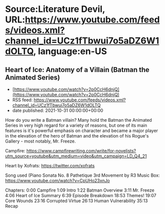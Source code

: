 # Source:Literature Devil, URL:https://www.youtube.com/feeds/videos.xml?channel_id=UCz1fTbwui7o5aDZ6W1dOLTQ, language:en-US

## Heart of Ice: Anatomy of a Villain (Batman the Animated Series)
 - [https://www.youtube.com/watch?v=2p0CcH6dnjQ](https://www.youtube.com/watch?v=2p0CcH6dnjQ)
 - RSS feed: https://www.youtube.com/feeds/videos.xml?channel_id=UCz1fTbwui7o5aDZ6W1dOLTQ
 - date published: 2021-10-31 00:00:00+00:00

How do you write a Batman villain?
Many hold the Batman the Animated Series in very high regard for a variety of reasons, but one of its main features is it's powerful emphasis on character and became a major player in the elevation of the hero of Batman and the elevation of his Rogue's Gallery - most notably, Mr. Freeze.

Campfire: https://www.campfirewriting.com/write/for-novelists?utm_source=youtube&utm_medium=video&utm_campaign=LD_Q4_21

Heart by Xofrats: https://twitter.com/xofrats

Song used (Piano Sonata No. 8 Pathetique 3rd Movement by R3 Music Box: https://www.youtube.com/watch?v=CpUHo23xnJo

Chapters:
0:00 Campfire
1:09 Intro
1:22 Batman Overview
3:11 Mr. Freeze
4:06 Heart of Ice Summary
6:39 Episode Breakdown
18:53 Themes!
19:07 Core Wounds
23:16 Corrupted Virtue
26:13 Human Vulnerability
35:13 Recap

